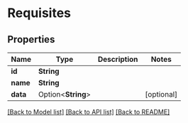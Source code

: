 # Requisites

## Properties

Name | Type | Description | Notes
------------ | ------------- | ------------- | -------------
**id** | **String** |  | 
**name** | **String** |  | 
**data** | Option<**String**> |  | [optional]

[[Back to Model list]](../README.md#documentation-for-models) [[Back to API list]](../README.md#documentation-for-api-endpoints) [[Back to README]](../README.md)


